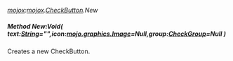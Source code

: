 _[mojox](../../modules/mojox/mojox-module.md):[mojox](../../modules/mojox/mojox-module.md).[CheckButton](../../modules/mojox/mojox-checkbutton.md).New_
##### Method New:Void( text:[String](../../modules/wonkey/wonkey-types-string.md)="",icon:[mojo.graphics.Image](../../modules/mojo/mojo-graphics-image.md)=Null,group:[CheckGroup](../../modules/mojox/mojox-checkgroup.md)=Null )
Creates a new CheckButton.
